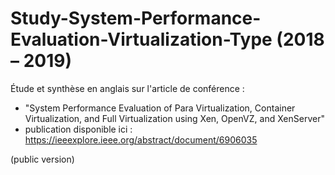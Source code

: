 # Study-System-Performance-Evaluation-Virtualization-Type (2018 – 2019)
Étude et synthèse en anglais sur l'article de conférence :

- "System Performance Evaluation of Para Virtualization, Container Virtualization, and Full Virtualization
using Xen, OpenVZ, and XenServer"
- publication disponible ici : https://ieeexplore.ieee.org/abstract/document/6906035

(public version)
